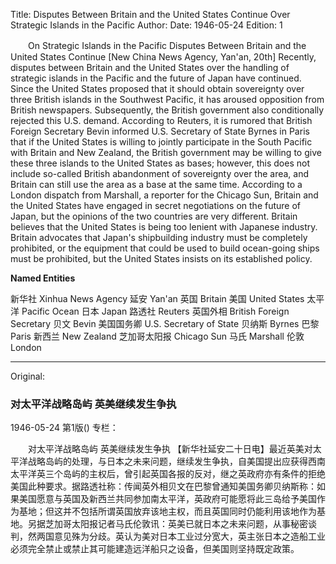 Title: Disputes Between Britain and the United States Continue Over Strategic Islands in the Pacific
Author:
Date: 1946-05-24
Edition: 1

　　On Strategic Islands in the Pacific
    Disputes Between Britain and the United States Continue
    [New China News Agency, Yan'an, 20th] Recently, disputes between Britain and the United States over the handling of strategic islands in the Pacific and the future of Japan have continued. Since the United States proposed that it should obtain sovereignty over three British islands in the Southwest Pacific, it has aroused opposition from British newspapers. Subsequently, the British government also conditionally rejected this U.S. demand. According to Reuters, it is rumored that British Foreign Secretary Bevin informed U.S. Secretary of State Byrnes in Paris that if the United States is willing to jointly participate in the South Pacific with Britain and New Zealand, the British government may be willing to give these three islands to the United States as bases; however, this does not include so-called British abandonment of sovereignty over the area, and Britain can still use the area as a base at the same time. According to a London dispatch from Marshall, a reporter for the Chicago Sun, Britain and the United States have engaged in secret negotiations on the future of Japan, but the opinions of the two countries are very different. Britain believes that the United States is being too lenient with Japanese industry. Britain advocates that Japan's shipbuilding industry must be completely prohibited, or the equipment that could be used to build ocean-going ships must be prohibited, but the United States insists on its established policy.


**Named Entities**


新华社  Xinhua News Agency
延安    Yan'an
英国    Britain
美国    United States
太平洋  Pacific Ocean
日本    Japan
路透社  Reuters
英国外相  British Foreign Secretary
贝文    Bevin
美国国务卿  U.S. Secretary of State
贝纳斯  Byrnes
巴黎   Paris
新西兰  New Zealand
芝加哥太阳报 Chicago Sun
马氏  Marshall
伦敦  London


<hr /> 

Original: 


### 对太平洋战略岛屿  英美继续发生争执

1946-05-24
第1版()
专栏：

　　对太平洋战略岛屿
    英美继续发生争执
    【新华社延安二十日电】最近英美对太平洋战略岛屿的处理，与日本之未来问题，继续发生争执，自美国提出应获得西南太平洋英三个岛屿的主权后，曾引起英国各报的反对，继之英政府亦有条件的拒绝美国此种要求。据路透社称：传闻英外相贝文在巴黎曾通知美国务卿贝纳斯称：如果美国愿意与英国及新西兰共同参加南太平洋，英政府可能愿将此三岛给予美国作为基地；但这并不包括所谓英国放弃该地主权，而且英国同时仍能利用该地作为基地。另据芝加哥太阳报记者马氏伦敦讯：英美已就日本之未来问题，从事秘密谈判，然两国意见殊为分歧。英认为美对日本工业过分宽大，英主张日本之造船工业必须完全禁止或禁止其可能建造远洋船只之设备，但美国则坚持既定政策。
